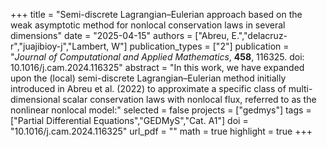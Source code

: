 +++
title = "Semi-discrete Lagrangian–Eulerian approach based on the weak asymptotic method for nonlocal conservation laws in several dimensions"
date = "2025-04-15"
authors = ["Abreu, E.","delacruz-r","juajibioy-j","Lambert, W"]
publication_types = ["2"]
publication = "*Journal of Computational and Applied Mathematics*, **458**, 116325. doi: 10.1016/j.cam.2024.116325"
abstract = "In this work, we have expanded upon the (local) semi-discrete Lagrangian–Eulerian method initially introduced in Abreu et al. (2022) to approximate a specific class of multi-dimensional scalar conservation laws with nonlocal flux, referred to as the nonlinear nonlocal model:"
selected = false
projects = ["gedmys"]
tags =["Partial Differential Equations","GEDMyS","Cat. A1"]
doi = "10.1016/j.cam.2024.116325"
url_pdf = ""
math = true
highlight = true
+++

